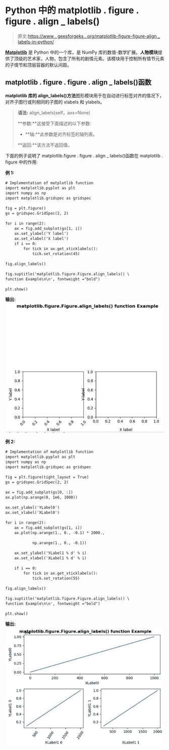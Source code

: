 # Python 中的 matplotlib . figure . figure . align _ labels()

> 原文:[https://www . geesforgeks . org/matplotlib-figure-figure-align _ labels-in-python/](https://www.geeksforgeeks.org/matplotlib-figure-figure-align_labels-in-python/)

**[Matplotlib](https://www.geeksforgeeks.org/python-introduction-matplotlib/)** 是 Python 中的一个库，是 NumPy 库的数值-数学扩展。**人物模块**提供了顶级的艺术家，人物，包含了所有的剧情元素。该模块用于控制所有情节元素的子情节和顶层容器的默认间距。

## matplotlib . figure . figure . align _ labels()函数

**matplotlib 库的 align_labels()方法**图形模块用于在自动进行标签对齐的情况下，对齐子图行或列相同的子图的 xlabels 和 ylabels。

> **语法:** align_labels(self，axs=None)
> 
> **参数:**这接受下面描述的以下参数:
> 
> *   **轴:**此参数是对齐标签的轴列表。
> 
> **返回:**该方法不返回值。

下面的例子说明了 matplotlib.figure . figure . align _ labels()函数在 matplotlib . figure 中的作用:

**例 1:**

```
# Implementation of matplotlib function
import matplotlib.pyplot as plt
import numpy as np
import matplotlib.gridspec as gridspec

fig = plt.figure()
gs = gridspec.GridSpec(2, 2)

for i in range(2):
    ax = fig.add_subplot(gs[1, i])
    ax.set_ylabel('Y label')
    ax.set_xlabel('X label')
    if i == 0:
        for tick in ax.get_xticklabels():
            tick.set_rotation(45)

fig.align_labels()

fig.suptitle('matplotlib.figure.Figure.align_labels() \
function Example\n\n', fontweight ="bold")

plt.show()
```

**输出:**
![](img/7683b013956e1bb43524a1650796f552.png)

**例 2:**

```
# Implementation of matplotlib function
import matplotlib.pyplot as plt
import numpy as np
import matplotlib.gridspec as gridspec

fig = plt.figure(tight_layout = True)
gs = gridspec.GridSpec(2, 2)

ax = fig.add_subplot(gs[0, :])
ax.plot(np.arange(0, 1e6, 1000))

ax.set_ylabel('YLabel0')
ax.set_xlabel('XLabel0')

for i in range(2):
    ax = fig.add_subplot(gs[1, i])
    ax.plot(np.arange(1., 0., -0.1) * 2000.,

            np.arange(1., 0., -0.1))

    ax.set_ylabel('YLabel1 % d' % i)
    ax.set_xlabel('XLabel1 % d' % i)

    if i == 0:
        for tick in ax.get_xticklabels():
            tick.set_rotation(55)

fig.align_labels()  

fig.suptitle('matplotlib.figure.Figure.align_labels() \
function Example\n\n', fontweight ="bold")

plt.show()
```

**输出:**
![](img/8f0d7ebf2ef9f6867e87b120c63c9919.png)